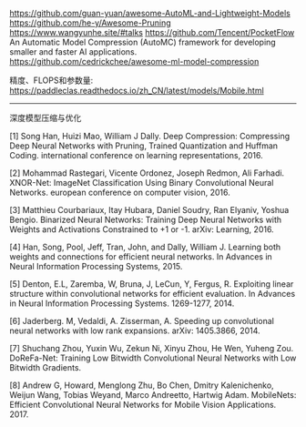 

<!--
 * @version:
 * @Author:  StevenJokess https://github.com/StevenJokess
 * @Date: 2020-10-21 23:21:54
 * @LastEditors:  StevenJokess https://github.com/StevenJokess
 * @LastEditTime: 2020-12-29 20:44:16
 * @Description:
 * @TODO::
 * @Reference:
-->
https://github.com/guan-yuan/awesome-AutoML-and-Lightweight-Models
https://github.com/he-y/Awesome-Pruning
https://www.wangyunhe.site/#talks
https://github.com/Tencent/PocketFlow
An Automatic Model Compression (AutoMC) framework for developing smaller and faster AI applications.
https://github.com/cedrickchee/awesome-ml-model-compression

精度、FLOPS和参数量:
https://paddleclas.readthedocs.io/zh_CN/latest/models/Mobile.html

---

深度模型压缩与优化

[1] Song Han, Huizi Mao, William J Dally. Deep Compression: Compressing Deep Neural Networks with Pruning, Trained Quantization and Huffman Coding. international conference on learning representations, 2016.

[2] Mohammad Rastegari, Vicente Ordonez, Joseph Redmon, Ali Farhadi. XNOR-Net: ImageNet Classification Using Binary Convolutional Neural Networks. european conference on computer vision, 2016.

[3] Matthieu Courbariaux, Itay Hubara, Daniel Soudry, Ran Elyaniv, Yoshua Bengio. Binarized Neural Networks: Training Deep Neural Networks with Weights and Activations Constrained to +1 or -1. arXiv: Learning, 2016.

[4] Han, Song, Pool, Jeff, Tran, John, and Dally, William J. Learning both weights and connections for efficient neural networks. In Advances in Neural Information Processing Systems, 2015.

[5] Denton, E.L, Zaremba, W, Bruna, J, LeCun, Y, Fergus, R. Exploiting linear structure within convolutional networks for efficient evaluation. In Advances in Neural Information Processing Systems. 1269-1277, 2014.

[6] Jaderberg. M, Vedaldi, A. Zisserman, A. Speeding up convolutional neural networks with low rank expansions. arXiv: 1405.3866, 2014.

[7] Shuchang Zhou, Yuxin Wu, Zekun Ni, Xinyu Zhou, He Wen, Yuheng Zou. DoReFa-Net: Training Low Bitwidth Convolutional Neural Networks with Low Bitwidth Gradients.

[8] Andrew G, Howard, Menglong Zhu, Bo Chen, Dmitry Kalenichenko, Weijun Wang, Tobias Weyand, Marco Andreetto, Hartwig Adam. MobileNets: Efficient Convolutional Neural Networks for Mobile Vision Applications. 2017.
